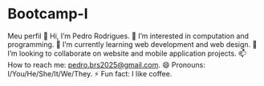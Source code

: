 # Bootcamp-I
Meu perfil
👋 Hi, I’m Pedro Rodrigues.
👀 I’m interested in computation and programming.
🌱 I’m currently learning web development and web design.
💞️ I’m looking to collaborate on website and mobile application projects.
📫 How to reach me: pedro.brs2025@gmail.com.
😄 Pronouns: I/You/He/She/It/We/They.
⚡ Fun fact: I like coffee.
